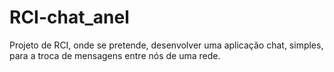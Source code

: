 # RCI-chat_anel
Projeto de RCI, onde se pretende, desenvolver uma aplicação chat, simples, para a troca de mensagens entre  nós de uma rede.
